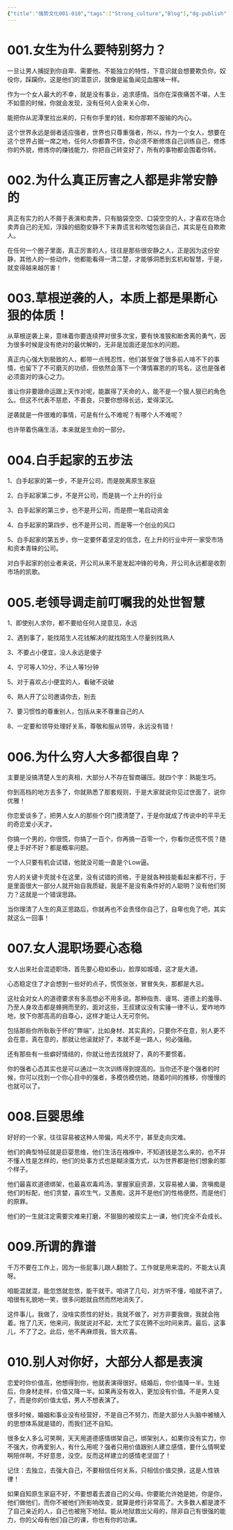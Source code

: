 ```yaml
---
{"title":"强势文化001-010","tags":["Strong_culture","Blog"],"dg-publish":true,"dg-note-icon":5,"permalink":"/🌓Interest_兴趣/Exalt 提升/强势文化/01强势文化001-010/","dgPassFrontmatter":true,"noteIcon":5,"created":"2024-09-17T14:43:01.107+08:00","updated":"2024-09-18T19:22:37.153+08:00"}
---
```


# 001.女生为什么要特别努力？

一旦让男人捕捉到你自卑、需要他、不能独立的特性，下意识就会想要欺负你，奴役你，踩躏你，这是他们的潜意识，就像是鲨鱼闻见血腥味一样。

作为一个女人最大的不幸，就是没有事业，追求感情。当你在深夜痛苦不堪，人生不如意的时候，你就会发现，没有任何人会来关心你，

能把你从泥潭里拉出来的，只有你手里的钱，和你那颗不服输的内心。

这个世界永远是弱者适应强者，世界也只尊重强者，所以，作为一个女人，想要在这个世界占据一席之地，任何人你都靠不住，你必须不断修炼自己训练自己，修炼你的外貌，修炼你的赚钱能力，你把自己转变好了，所有的事物都会围着你转。

# 002.为什么真正厉害之人都是非常安静的

真正有实力的人不屑于表演和卖弄，只有脑袋空空、口袋空空的人，才喜欢在场合卖弄自己的无知，浮躁的细胞安静不下来靠谎言和吹噓包装自己，其实是在自欺欺人。

在任何一个圈子里面，真正厉害的人，往往是那些很安静之人，正是因为这份安静，其他人的一些动作，他都能看得一清二楚，才能够洞悉到玄机和智慧，于是，就变得越来越厉害！

# 003.草根逆袭的人，本质上都是果断心狠的体质！

从草根逆袭上来，意味着你要连续押对很多次宝，要有快准狠和断舍离的勇气，因为很多时候是没有绝对的最优解的，无非是加面还是加水的问题。

真正内心强大到极致的人，都带一点残忍性，他们甚至做了很多前人啃不下的事情，也留下了不可磨灭的功绩，但依然会落下一个薄情寡恩的的骂名，这也是强者必须面对的诛心之力。

谁让你非要跟命运跟上天作对呢，能赢得了天命的人，能不是一个狠人狠已的角色么。但这不代表不慈悲，不善良，只要你想得长远，爱得深沉。

逆袭就是一件很难的事情，可是有什么不难呢？有哪个人不难呢？

也许带着伤痛生活，本来就是生命的一部分。

# 004.白手起家的五步法

1、白手起家的第一步，不是开公司，而是脱离原生家庭

2、白手起家第二步，不是开公司，而是挑一个上升的行业

3、白手起家的第三步，也不是开公司，而是攒一笔启动资金

4、白手起家的第四步，也不是开公司，而是等一个创业的风口

5、白手起家的第五步，你一定要怀着坚定的信念，在上升的行业中开一家受市场和资本青睐的公司。

对白手起家的创业者来说，开公司从来不是发起冲锋的号角，开公司永远都是收割市场的凯歌。

# 005.老领导调走前叮嘱我的处世智慧

1、即使别人求你，都不要给任何人提意见，永远

2、遇到事了，能找陌生人花钱解决的就找陌生人尽量别找熟人

3、不要占小便宜，没人永远是傻子

4、宁可等人10分，不让人等1分钟

5、对于喜欢占小便宜的人，看破不说破

6、熟人开了公司邀请你去，别去

7、要习惯性的尊重别人，包括从来不尊重自己的人

8、一定要和领导处理好关系，尊敬和服从领导，永远没有错！

# 006.为什么穷人大多都很自卑？

主要是没搞清楚人生的真相，大部分人不存在智商碾压。就四个字：熟能生巧。

你到高档的地方去多了，你就熟悉了那套规则，于是大家就说你见过世面了，说你优雅！

你恋爱谈多了，把男人女人的那些个窍门摸清楚了，于是你就成了传说中的平平无的奇恋爱小天才。

你搞一个男的，你很慌，你搞了一百个，你再搞一百零一个，你看你还慌不慌？随便上手好不好？都是概率问题。

一个人只要有机会试错，他就没可能一直是个Low逼。

穷人的关键卡壳就卡在这里，没有试错的资格，于是就各种技能看起来都不行，于是里面很大一部分人就开始自我质疑，我是不是没有条件好的人聪明？没有他们努力？这就是一个错误思路。

当你理清了人生的真正思路后，你就再也不会责怪你自己了，自卑也免了吧，其实就这么一回事！

# 007.女人混职场要心态稳

女人出来社会混迹职场，首先要心稳如泰山，脸厚如城墙，这才是大道。

心态稳定住了才会想到一些好的点子，慌慌张张，冒冒失失，那都是大忌。

这社会对女人的道德要求有多高想必不用多说。那种指责、谩骂、道德上的羞辱、乃至人身攻击都是蜂拥而至的，面对这些，王叔建议没有实锤一律不认，爱咋地咋地，放下你那高高的自尊心，这样才能让人无可奈何。

包括那些你所耿耿于怀的"弊端"，比如身材、其实真的，只要你不在意，别人更不会在意，真在意的，那就让他滚就好了，本就不是一路人，何必强融。

还有那些有一些癖好情结的，你就让他去找就好了，真的不要惯着。

你的强者心态其实也是可以通过一次次训练得到提高的。当你还不是个强者的时候，你可以找到一个你心目中的强者，多模仿模仿她，随着时间的推移，你慢慢的也就可以了。

# 008.巨婴思维

好好的一个家，往往容易被这种人带偏，鸡犬不宁，甚至走向灾难。

他们的典型特征就是巨婴思维，他们生活在襁褓中，不知道钱是怎么来的，也不并不懂人性是怎样的，他们的处事方式也是糊涂蛋方式，以为世界都是他们想象的那个样子。

他们最喜欢道德绑架，也最喜欢毒鸡汤，掌握家庭资源，又容易被人骗，贪嗔痴是他们的标配，他们贪婪，喜欢生气，又愚痴，这并不是他们的性格便然，而是他们的原罪。

他们的一生就注定需要灾难来打磨，不狠狠的被现实上一课，他们完全不会成长。

# 009.所谓的靠谱

千万不要在工作上，因为一些屁事儿跟人翻脸了。工作就是用来混的，不能太认真呀。

咱能混就混，能忽悠就忽悠，能干就干。咱讲了几句，对方听不懂，咱就不讲了。咱很有礼貌地一笑，很多问题就自然而然地消失了。

这件事儿，我做了，没啥实质性的好处，我就不做了。对方非要我做，我就会拖着。拖了几天，他来问，我就说对不起，太忙了实在腾不出时间来弄。最后，这事儿，不了了之。此后，他不再麻烦我，皆大欢喜。

# 010.别人对你好，大部分人都是表演

恋爱时你价值高，他想得到你，他就表演得很好。结婚后，你价值降一半。生娃后，你身材走样，价值又降一半。如果再没有收入，更加没有价值。不是男人变了，而是你的价值太低，男人不想表演了。

很多时候，婚姻和事业没有经营好，不是自己不努力，而是大部分人头脑中被植入的思想体系就是错的，而我们还不自知。

很多女人多么可笑啊，天天用道德感情绑架自己，绑架别人，如果你没有实力，你不强大，你再爱别人，有什么用呢？强者只用价值跟别人建立感情，要什么情啊爱啊陪伴啊，不好意思，没空。反而这样建立的感情老坚固了！

记住：去独立，去强大自己，不要相信任何关系，只相信价值交换，这是人性铁律！

如果自知原生家庭不好，不要想着去渡自己的父母。你要能允许她是她，你是你，他们做他们，而你不被他们所影响改变，就算是修行非常高了。大多数人都是渡不了自己亲近的人，自己也被拖下地狱。能从地狱救出父母的，除非自己有很强的能力，你的父母有他们自己的课，你也有你的功课。
